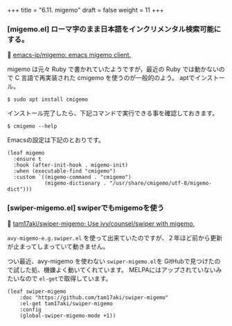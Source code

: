 +++
title = "6.11. migemo"
draft = false
weight = 11
+++

### [migemo.el] ローマ字のまま日本語をインクリメンタル検索可能にする。
🔗 [emacs-jp/migemo: emacs migemo client.](https://github.com/emacs-jp/migemo) 

migemo は元々 Ruby で書かれていたようですが，最近の Ruby では動かないので C 言語で再実装された cmigemo を使うのが一般的のよう。
aptでインストール。

```shellsesson
$ sudo apt install cmigemo
```
インストール完了したら、下記コマンドで実行できる事を確認しておきます。

```shellsesson
$ cmigemo --help
```
Emacsの設定は下記のとおりです。

```elisp
(leaf migemo
  :ensure t
  :hook (after-init-hook . migemo-init)
  :when (executable-find "cmigemo")
  :custom `((migemo-command . "cmigemo")
			(migemo-dictionary . "/usr/share/cmigemo/utf-8/migemo-dict")))

```

### [swiper-migemo.el] swiperでもmigemoを使う
🔗 [tam17aki/swiper-migemo: Use ivy/counsel/swiper with migemo.](https://github.com/tam17aki/swiper-migemo)

`avy-migemo-e.g.swiper.el` を使って出来ていたのですが、２年ほど前から更新が止まってしまっていて動きません。

つい最近、avy-migemo を使わない `swiper-migemo.el`を GitHubで見つけたので試した処、機嫌よく動いてくれています。
MELPAにはアップされていないみたいなので `el-get`で取得しています。

```elisp
(leaf swiper-migemo
	:doc "https://github.com/tam17aki/swiper-migemo"
	:el-get tam17aki/swiper-migemo
	:config
	(global-swiper-migemo-mode +1))
```
